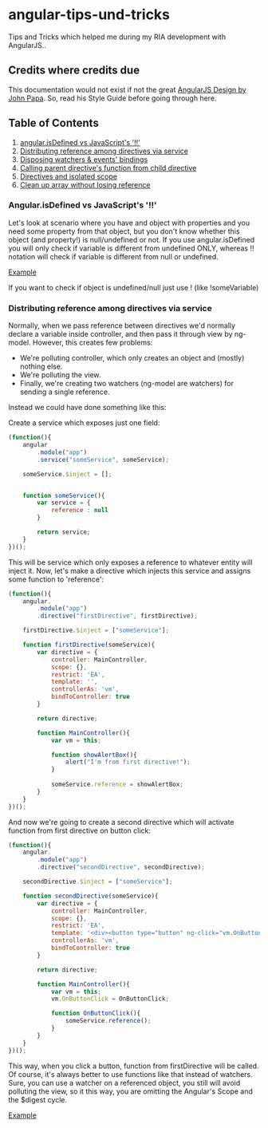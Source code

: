 # angular-tips-und-tricks
Tips and Tricks which helped me during my RIA development with AngularJS..
## Credits where credits due
This documentation would not exist if not the great [AngularJS Design by John Papa](https://github.com/johnpapa/angular-styleguide). So, read his Style Guide before going through here.

## Table of Contents

1. [angular.isDefined vs JavaScript's '!!'](#angularisdefined-vs-javascripts-)
1. [Distributing reference among directives via service](#distributing-reference-among-directives-via-service)
1. [Disposing watchers & events' bindings](#disposing-watchers-&-events'-bindings)
1. [Calling parent directive's function from child directive](#calling-parent-directive's-function-from-child-directive)
1. [Directives and isolated scope](#directives-and-isolated-scope)
1. [Clean up array without losing reference](#clean-up-array-without-losing-reference)

### Angular.isDefined vs JavaScript's '!!'

Let's look at scenario where you have and object with properties and you need some property from that object, but you don't know whether this object (and property!) is null/undefined or not.
If you use angular.isDefined you will only check if variable is different from undefined ONLY, whereas !! notation will check if variable is different from null or undefined.

[Example](http://codepen.io/Ulthes/pen/jbOBdb?editors=101)

If you want to check if object is undefined/null just use ! (like !someVariable)

### Distributing reference among directives via service

Normally, when we pass reference between directives we'd normally declare a variable inside controller, and then pass it through view by ng-model. However, this creates few problems:
- We're polluting controller, which only creates an object and (mostly) nothing else.
- We're polluting the view.
- Finally, we're creating two watchers (ng-model are watchers) for sending a single reference.

Instead we could have done something like this:

Create a service which exposes just one field:
```javascript
(function(){
	angular
		.module("app")
		.service("someService", someService);

	someService.$inject = [];


	function someService(){
		var service = {
			reference : null
		}

		return service;
	}
})();
```

This will be service which only exposes a reference to whatever entity will inject it.
Now, let's make a directive which injects this service and assigns some function to 'reference':

```javascript
(function(){
	angular.
		.module("app")
		.directive("firstDirective", firstDirective);

	firstDirective.$inject = ["someService"];

	function firstDirective(someService){
		var directive = {
			controller: MainController,
			scope: {},
			restrict: 'EA',
			template: '',
			controllerAs: 'vm',
			bindToController: true
		}

		return directive;

		function MainController(){
			var vm = this;

			function showAlertBox(){
				alert("I'm from first directive!");
			}		
			
			someService.reference = showAlertBox;
		}
	}
})();
```
And now we're going to create a second directive which will activate function from first directive on button click:
```javascript
(function(){
	angular.
		.module("app")
		.directive("secondDirective", secondDirective);

	secondDirective.$inject = ["someService"];

	function secondDirective(someService){
		var directive = {
			controller: MainController,
			scope: {},
			restrict: 'EA',
			template: '<div><button type="button" ng-click="vm.OnButtonClick()">Click Me!</button></div>',
			controllerAs: 'vm',
			bindToController: true
		}

		return directive;

		function MainController(){
			var vm = this;
			vm.OnButtonClick = OnButtonClick;

			function OnButtonClick(){
				someService.reference();
			}
		}
	}
})();
```
This way, when you click a button, function from firstDirective will be called. Of course, it's always better to use functions like that instead of watchers.
Sure, you can use a watcher on a referenced object, you still will avoid polluting the view, so it this way, you are omitting the Angular's Scope and the $digest cycle.

[Example](http://codepen.io/Ulthes/pen/VvLZjd)





